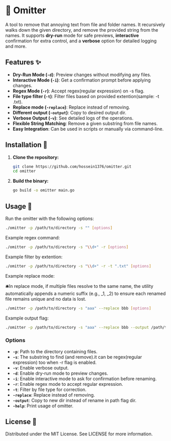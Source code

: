# 🚀 Omitter

A tool to remove that annoying text from file and folder names. It recursively
walks down the given directory, and remove the provided string from the names. It supports **dry-run** mode for safe previews, **interactive** confirmation for extra control, and a **verbose** option for detailed logging and more.

## Features ✨

- **Dry-Run Mode (`-d`)**: Preview changes without modifying any files.
- **Interactive Mode (`-i`)**: Get a confirmation prompt before applying changes.
- **Regex Mode (`-r`)**: Accept regex(regular expression) on -s flag.
- **File type filter (`-t`)**: Filter files based on provided extention(sample: -t .txt).
- **Replace mode (`-replace`)**: Replace instead of removing.
- **Different output (`-output`)**: Copy to desired output dir.
- **Verbose Output (`-v`)**: See detailed logs of the operations.
- **Flexible String Matching**: Remove a given substring from file names.
- **Easy Integration**: Can be used in scripts or manually via command-line.

## Installation 🔧

1. **Clone the repository:**

   ```bash
   git clone https://github.com/hossein1376/omitter.git
   cd omitter
   ```

2. **Build the binary:**

   ```bash
   go build -o omitter main.go
   ```

## Usage 📝

Run the omitter with the following options:

```bash
./omitter -p /path/to/directory -s "" [options]
```

Example regex command:

```bash
./omitter -p /path/to/directory -s "\\d+" -r [options]
```

Example filter by extention:

```bash
./omitter -p /path/to/directory -s "\\d+" -r -t ".txt" [options]
```

Example replace mode:

🛎In replace mode, if multiple files resolve to the same name, the utility automatically appends a numeric suffix (e.g., \_1, \_2) to ensure each renamed file remains unique and no data is lost.

```bash
./omitter -p /path/to/directory -s "aaa" --replace bbb [options]
```

Example output flag:

```bash
./omitter -p /path/to/directory -s "aaa" --replace bbb --output /path/to/target/output [options]
```

### Options

- **`-p`**: Path to the directory containing files.
- **`-s`**: The substring to find (and remove).it can be regex(regular expression) too when -r flag is enabled.
- **`-v`**: Enable verbose output.
- **`-d`**: Enable dry-run mode to preview changes.
- **`-i`**: Enable interactive mode to ask for confirmation before renaming.
- **`-r`**: Enable regex mode to accept regular expression.
- **`-t`**: Filter by file type for correction.
- **`-replace`**: Replace instead of removing.
- **`-output`**: Copy to new dir instead of rename in path flag dir.
- **`-help`**: Print usage of omitter.

## License 📄

Distributed under the MIT License. See LICENSE for more information.
